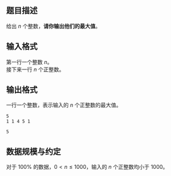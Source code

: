 ## 题目描述

给出 $n$ 个整数，**请你输出他们的最大值**。

## 输入格式

第一行一个整数 $n$。  
接下来一行 $n$ 个正整数。

## 输出格式

一行一个整数，表示输入的 $n$ 个正整数的最大值。

```input1
5
1 1 4 5 1
```

```output1
5
```

## 数据规模与约定

对于 $100\%$ 的数据，$0 < n \le 1000$，输入的 $n$ 个正整数均小于 $1000$。
